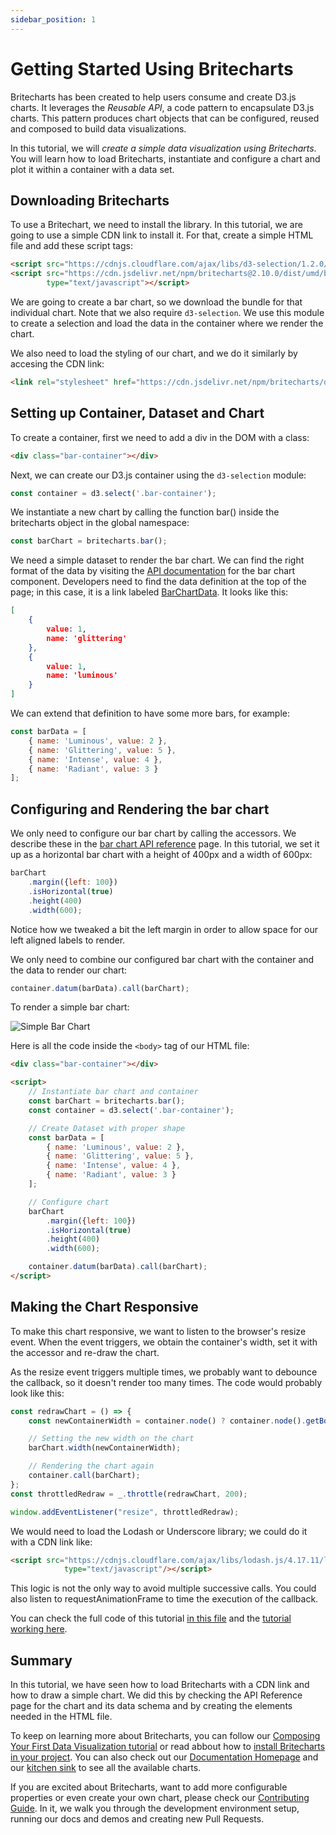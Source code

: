 ```yaml
---
sidebar_position: 1
---
```


# Getting Started Using Britecharts
Britecharts has been created to help users consume and create D3.js charts. It leverages the *Reusable API*, a code pattern to encapsulate D3.js charts. This pattern produces chart objects that can be configured, reused and composed to build data visualizations.

In this tutorial, we will *create a simple data visualization using Britecharts*. You will learn how to load Britecharts, instantiate and configure a chart and plot it within a container with a data set.

## Downloading Britecharts
To use a Britechart, we need to install the library. In this tutorial, we are going to use a simple CDN link to install it. For that, create a simple HTML file and add these script tags:

```html
<script src="https://cdnjs.cloudflare.com/ajax/libs/d3-selection/1.2.0/d3-selection.js"></script>
<script src="https://cdn.jsdelivr.net/npm/britecharts@2.10.0/dist/umd/bar.min.js"
        type="text/javascript"></script>
```
We are going to create a bar chart, so we download the bundle for that individual chart. Note that we also require `d3-selection`. We use this module to create a selection and load the data in the container where we render the chart.

We also need to load the styling of our chart, and we do it similarly by accesing the CDN link:
```html
<link rel="stylesheet" href="https://cdn.jsdelivr.net/npm/britecharts/dist/css/britecharts.min.css" type="text/css" />
```

## Setting up Container, Dataset and Chart
To create a container, first we need to add a div in the DOM with a class:
```html
<div class="bar-container"></div>
```
Next, we can create our D3.js container using the `d3-selection` module:
```js
const container = d3.select('.bar-container');
```

We instantiate a new chart by calling the function bar() inside the britecharts object in the global namespace:
```js
const barChart = britecharts.bar();
```
We need a simple dataset to render the bar chart. We can find the right format of the data by visiting the [API documentation][barChartAPI] for the bar chart component. Developers need to find the data definition at the top of the page; in this case, it is a link labeled [BarChartData][barChartDataSchema]. It looks like this:
```json
[
    {
        value: 1,
        name: 'glittering'
    },
    {
        value: 1,
        name: 'luminous'
    }
]
```
We can extend that definition to have some more bars, for example:
```js
const barData = [
    { name: 'Luminous', value: 2 },
    { name: 'Glittering', value: 5 },
    { name: 'Intense', value: 4 },
    { name: 'Radiant', value: 3 }
];
```

## Configuring and Rendering the bar chart
We only need to configure our bar chart by calling the accessors. We describe these in the [bar chart API reference][barChartAPI] page. In this tutorial, we set it up as a horizontal bar chart with a height of 400px and a width of 600px:
```js
barChart
    .margin({left: 100})
    .isHorizontal(true)
    .height(400)
    .width(600);
```
Notice how we tweaked a bit the left margin in order to allow space for our left aligned labels to render.

We only need to combine our configured bar chart with the container and the data to render our chart:
```js
container.datum(barData).call(barChart);
```
To render a simple bar chart:

![Simple Bar Chart][barChartImg]

Here is all the code inside the `<body>` tag of our HTML file:
```html
<div class="bar-container"></div>

<script>
    // Instantiate bar chart and container
    const barChart = britecharts.bar();
    const container = d3.select('.bar-container');

    // Create Dataset with proper shape
    const barData = [
        { name: 'Luminous', value: 2 },
        { name: 'Glittering', value: 5 },
        { name: 'Intense', value: 4 },
        { name: 'Radiant', value: 3 }
    ];

    // Configure chart
    barChart
        .margin({left: 100})
        .isHorizontal(true)
        .height(400)
        .width(600);

    container.datum(barData).call(barChart);
</script>
```

## Making the Chart Responsive
To make this chart responsive, we want to listen to the browser's resize event. When the event triggers, we obtain the container's width, set it with the accessor and re-draw the chart.

As the resize event triggers multiple times, we probably want to debounce the callback, so it doesn't render too many times. The code would probably look like this:
```js
const redrawChart = () => {
    const newContainerWidth = container.node() ? container.node().getBoundingClientRect().width : false;

    // Setting the new width on the chart
    barChart.width(newContainerWidth);

    // Rendering the chart again
    container.call(barChart);
};
const throttledRedraw = _.throttle(redrawChart, 200);

window.addEventListener("resize", throttledRedraw);

```
We would need to load the Lodash or Underscore library; we could do it with a CDN link like:
```html
<script src="https://cdnjs.cloudflare.com/ajax/libs/lodash.js/4.17.11/lodash.min.js"
            type="text/javascript"/></script>
```

This logic is not the only way to avoid multiple successive calls. You could also listen to requestAnimationFrame to time the execution of the callback.

You can check the full code of this tutorial [in this file][simpleBarChartTutorialHTML] and the [tutorial working here][simpleBarChartTutorial].

## Summary
In this tutorial, we have seen how to load Britecharts with a CDN link and how to draw a simple chart. We did this by checking the API Reference page for the chart and its data schema and by creating the elements needed in the HTML file.

To keep on learning more about Britecharts, you can follow our [Composing Your First Data Visualization tutorial][composingDataviz] or read abbout how to [install Britecharts in your project][installingBritecharts]. You can also check out our [Documentation Homepage][home] and our [kitchen sink][demos] to see all the available charts.

If you are excited about Britecharts, want to add more configurable properties or even create your own chart, please check our [Contributing Guide][contribute]. In it, we walk you through the development environment setup, running our docs and demos and creating new Pull Requests.

[home]: http://britecharts.github.io/britecharts/
[demos]: http://britecharts.github.io/britecharts/tutorial-kitchen-sink.html
[contribute]: https://github.com/britecharts/britecharts/blob/master/.github/CONTRIBUTING.md
[barChartAPI]: http://britecharts.github.io/britecharts/module-Bar.html
[barChartDataSchema]: http://britecharts.github.io/britecharts/global.html#BarChartData
[barChartImg]: https://raw.githubusercontent.com/britecharts/britecharts/master/src/doc/images/tutorials/simple-bar-chart.png
[simpleBarChartTutorialHTML]: https://github.com/britecharts/britecharts/blob/master/src/doc/html/tutorial-simple-bar-chart.html
[simpleBarChartTutorial]: http://britecharts.github.io/britecharts/tutorial-simple-bar-chart.html
[composingDataviz]: http://britecharts.github.io/britecharts/composing-dataviz.html
[installingBritecharts]: http://britecharts.github.io/britecharts/installing-britecharts.html
